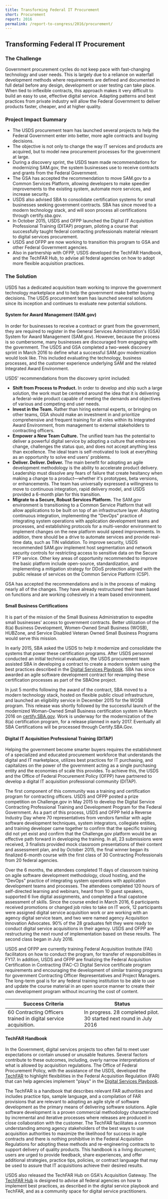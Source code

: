 ```yaml
---
title: Transforming Federal IT Procurement
short: Procurement
report: 2016
permalink: /report-to-congress/2016/procurement/
---
```

## Transforming Federal IT Procurement

### The Challenge

Government procurement cycles do not keep pace with fast-changing technology and user needs. This is largely due to a reliance on waterfall development methods where requirements are defined and documented in full detail before any design, development or user testing can take place. When tied to inflexible contracts, this approach makes it very difficult to build an easy to use, effective digital service. Adapting patterns and best practices from private industry will allow the Federal Government to deliver products faster, cheaper, and at higher quality.

### Project Impact Summary

- The USDS procurement team has launched several projects to help the Federal Government enter into better, more agile contracts and buying decisions.
- The objective is not only to change the way IT services and products are acquired, but to model new procurement processes for the government at large.
- During a discovery sprint, the USDS team made recommendations for modernizing SAM.gov, the system businesses use to receive contracts and grants from the Federal Government.
- The GSA has accepted the recommendation to move SAM.gov to a Common Services Platform, allowing developers to make speedier improvements to the existing system, automate more services, and increase security.
- USDS also advised SBA to consolidate certification systems for small businesses seeking government contracts. SBA has since moved to a modern technology stack, and will soon process all certifications through certify.sba.gov.
- In October 2015, USDS and OFPP launched the Digital IT Acquisition Professional Training (DITAP) program, piloting a course that successfully taught federal contracting professionals material relevant to digital services procurement.
- USDS and OFPP are now working to transition this program to GSA and other Federal Government agencies.
- Also in partnership with OFPP, USDS developed the TechFAR Handbook, and the TechFAR Hub, to advise all federal agencies on how to adopt more flexible acquisition practices.

### The Solution

USDS has a dedicated acquisition team working to improve the government technology marketplace and to help the government make better buying decisions. The USDS procurement team has launched several solutions since its inception and continues to evaluate new potential solutions.

#### System for Award Management (SAM.gov)

In order for businesses to receive a contract or grant from the government, they are required to register in the General Services Administration's (GSA) System for Award Management (SAM.gov). However, because the process is so cumbersome, many businesses are discouraged from engaging with the government. The USDS and GSA completed a two-week discovery sprint in March 2016 to define what a successful SAM.gov modernization would look like. This included evaluating the technology, business processes, and the customer experience underlying SAM and the related Integrated Award Environment.

USDS' recommendations from the discovery sprint included:

- **Shift from Process to Product.** In order to develop and ship such a large solution, the work must be centered around the idea that it is delivering a federal-wide product capable of meeting the demands and objectives of various and competing end user needs.
- **Invest in the Team.** Rather than hiring external experts, or bringing on other teams, GSA should make an investment in and prioritize comprehensive and frequent training for all roles within its Integrated Award Environment, from management to external stakeholders to contracting officers.
- **Empower a New Team Culture.** The unified team has the potential to deliver a powerful digital service by adopting a culture that embraces change, challenges the status quo, and does not accept anything less than excellence. The ideal team is self-motivated to look at everything as an opportunity to solve end users' problems.
- **Deliver. Deliver. Deliver.** The main benefit for adopting an agile development methodology is the ability to accelerate product delivery. Leadership must dissolve any fears of failure that create hesitancy when making a change to a product—whether it's prototypes, beta versions, or enhancements. The team has universally expressed a willingness to move to continuous integration, rapid delivery model, and USDS provided a 6-month plan for this transition.
- **Migrate to a Secure, Robust Services Platform.** The SAM.gov environment is transitioning to a Common Service Platform that will allow applications to be built on top of an infrastructure layer. Adopting continuous integration, implementing the "DevOps" practice of integrating system operations with application development teams and processes, and establishing protocols for a multi-vendor environment to implement changes on the new platform would speed improvements. In addition, there should be a drive to automate services and provide real-time data, such as TIN validation. To improve security, USDS recommended SAM.gov implement host segmentation and network security controls for restricting access to sensitive data on the Secure FTP service. Other key areas of opportunity recommended to improve the basic platform include open-source, standardization, and implementing a mitigation strategy for DDoS protection aligned with the public release of services on the Common Service Platform (CSP).

GSA has accepted the recommendations and is in the process of making nearly all of the changes. They have already restructured their team based on functions and are working cohesively in a team based environment.

#### Small Business Certifications

It is part of the mission of the Small Business Administration to expedite small businesses' access to government contracts. Better utilization of the 8(a) Business Development, Women-Owned Small Business (WOSB), HUBZone, and Service Disabled Veteran Owned Small Business Programs would serve this mission.

In early 2015, SBA asked the USDS to help it modernize and consolidate the systems that power these certification programs. After USDS personnel conducted an initial technical evaluation, the USDS procurement team assisted SBA in developing a contract to create a modern system using the best practices described in the  [Digital Services Playbook](https://playbook.cio.gov/). SBA has since awarded an agile software development contract for revamping these certification processes as part of the SBAOne project.

In just 5 months following the award of the contract, SBA moved to a modern technology stack, hosted on flexible public cloud infrastructure, and launched an eligibility service in December 2015 for the WOSB program. This release was shortly followed by the successful launch of the modernized Woman-Owned Small Business certification system in March 2016 on  [certify.SBA.gov](https://certify.sba.gov/). Work is underway for the modernization of the 8(a) certification program, for a release planned in early 2017. Eventually all SBA Certifications will be processed through Certify.SBA.Gov.

#### Digital IT Acquisition Professional Training (DITAP)

Helping the government become smarter buyers requires the establishment of a specialized and educated procurement workforce that understands the digital and IT marketplace, utilizes best practices for IT purchasing, and capitalizes on the power of the government acting as a single purchasing entity and the economies of scale this provides. To achieve this, the USDS and the Office of Federal Procurement Policy (OFPP) have partnered to develop a digital IT acquisition professional community (DITAP).

The first component of this community was a training and certification program for contracting officers. USDS and OFPP posted a prize competition on Challenge.gov in May 2015 to develop the Digital Service Contracting Professional Training and Development Program for the Federal Government. As a part of this process, USDS and OFPP held a Reverse Industry Day where 70 representatives from vendors familiar with agile software development techniques, system integrators, collegiate entities, and training developer came together to confirm that the specific training did not yet exist and confirm that the Challenge.gov platform would be an effective path forward in developing the training. In all, 23 submissions were received, 3 finalists provided mock classroom presentations of their content and assessment plan, and by October 2015, the final winner began its finalized 6-month course with the first class of 30 Contracting Professionals from 20 federal agencies.

Over the 6 months, the attendees completed 11 days of classroom training on agile software development methodology, cloud hosting, and the "DevOps" practice of integrating system operations with application development teams and processes. The attendees completed 120 hours of self-directed learning and webinars, heard from 10 guest speakers, supported 6 live digital assignments, and completed a final capstone assessment of skills. Since the course ended in March 2016, 6 participants received promotions or changed job roles to take on IT work, 12 participants were assigned digital service acquisition work or are working with an agency digital service team, and two were named agency Acquisition Innovation Advocates. 90% of the 28 graduates felt they were ready to conduct digital service acquisitions in their agency. USDS and OFPP are restructuring the next round of implementation based on these results. The second class began in July 2016.

USDS and OFPP are currently training Federal Acquisition Institute (FAI) facilitators on how to conduct the program, for transfer of responsibilities in FY17. In addition, USDS and OFPP are finalizing the Federal Acquisition Certification in Contracting (FAC-C) Digital Service certificate program requirements and encouraging the development of similar training programs for government Contracting Officer Representatives and Project Managers. The long-term goal is for any federal training institution to be able to use and update the course material in an open source manner to create their own development program without incurring the cost of content.

| **Success Criteria** | **Status** |
| --- | --- |
| 60 Contracting Officers trained in digital service acquisition. | In progress. 28 completed pilot. 30 started next round in July 2016 |

#### TechFAR Handbook

In the Government, digital services projects too often fail to meet user expectations or contain unused or unusable features. Several factors contribute to these outcomes, including, overly narrow interpretations of what is allowed by acquisition regulations. The Office of Federal Procurement Policy, with the assistance of the USDS, developed the  [TechFAR](https://playbook.cio.gov/techfar) to highlight flexibilities in the Federal Acquisition Regulation (FAR) that can help agencies implement "plays" in the  [Digital Services Playbook](https://playbook.cio.gov/).

The TechFAR is a handbook that describes relevant FAR authorities and includes practice tips, sample language, and a compilation of FAR provisions that are relevant to adopting an agile style of software development as the primary means of delivering software solutions. Agile software development is a proven commercial methodology characterized by incremental and iterative processes where releases are produced in close collaboration with the customer. The TechFAR facilitates a common understanding among agency stakeholders of the best ways to use acquisition authorities to maximize the likelihood for success in agile contracts and there is nothing prohibitive in the Federal Acquisition Regulations for adopting these methods and re-engineering contracts to support delivery of quality products. This handbook is a living document; users are urged to provide feedback, share experiences, and offer additional strategies, practice tips, policies, or contract language that may be used to assure that IT acquisitions achieve their desired results.

USDS also released the TechFAR Hub on GSA's Acquisition Gateway. The [TechFAR Hub](https://techfarhub.cio.gov/) is designed to advise all federal agencies on how to implement best practices, as described in the digital service playbook and TechFAR, and as a community space for digital service practitioners.
